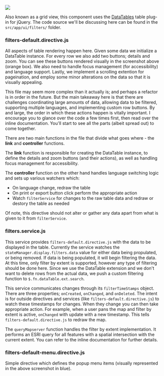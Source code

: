 ![](./images/technical/datatable-location.png)

Also known as a grid view, this component uses the [DataTables](https://datatables.net/) table plug-in for jQuery. The code source we'll be discussing here can be found in the `src/app/ui/filters/` folder.

### filters-default.directive.js

All aspects of table rendering happen here. Given some data we initialize a DataTable instance. For every row we also add two buttons; details and zoom. You can see these buttons rendered visually in the screenshot above (orange box). We also need to handle focus management (for accessibility) and language support. Lastly, we implement a scrolling extention for pageination, and employ some minor alterations on the data so that it is visually appealing.

This file may seem more complex than it actually is; and perhaps a refactor is in order in the future. But the main takeaway here is that there are challenges coordinating large amounts of data, allowing data to be filtered, supporting multiple languages, and implementing custom row buttons. By and large, the order in which these actions happen is vitally important. I encourage you to glance over the code a few times first, then read over the inline documentation. You'll start to see all the parts (albeit spread out) to come together. 

There are two main functions in the file that divide what goes where - the **link** and **controller** functions. 

The **link** function is responsible for creating the DataTable instance, to define the details and zoom buttons (and their actions), as well as handling focus management for accessibility.

The **controller** function on the other hand handles language switching logic and sets up various watchers which:
- On language change, redraw the table
- On print or export button click perform the appropriate action
- Watch `filterService` for changes to the raw table data and redraw or destory the table as needed

Of note, this directive should not alter or gather any data apart from what is given to it from `filterService`. 

### filters.service.js

This service provides `filters-default.directive.js` with the data to be displayed in the table. Currently the service watches the `stateManager.display.filters.data` value for either data being propulated, or being removed. If data is being populated, it will begin filtering the data. At this time, only filter by extent is supported, however any type of filtering should be done here. Since we use the DataTable extension and we don't want to delete rows from the actual data, we push a custom filtering function to `$.fn.dataTable.ext.search`.

This service communicates changes through its `filterTimeStamps` object. There are three properties; `onCreated`, `onChanged`, and `onDeleted`. The intent is for outside directives and services (like `filters-default.directive.js`) to watch these timestamps for changes. When they change you can then take appropriate action. For example, when a user pans the map and filter by extent is active, `onChanged` with update with a new timestamp. This tells `filters-default.directive.js` to redraw the map.

The `queryMapserver` function handles the filter by extent implementation. It performs an ESRI query for all features with a spatial intersection with the current extent. You can refer to the inline documentation for further details. 

### filters-default-menu.directive.js

Simple directive which defines the popup menu items (visually represented in the above screenshot in blue).